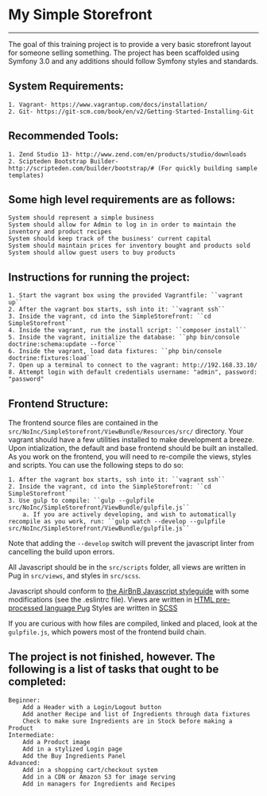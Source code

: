 # My Simple Storefront
--------------------
The goal of this training project is to provide a very basic storefront layout for someone selling something.
The project has been scaffolded using Symfony 3.0 and any additions should follow Symfony styles and standards.

## System Requirements:
	1. Vagrant- https://www.vagrantup.com/docs/installation/
	2. Git- https://git-scm.com/book/en/v2/Getting-Started-Installing-Git

## Recommended Tools:
	1. Zend Studio 13- http://www.zend.com/en/products/studio/downloads
	2. Scipteden Bootstrap Builder- http://scripteden.com/builder/bootstrap/# (For quickly building sample templates)

## Some high level requirements are as follows:
	System should represent a simple business
	System should allow for Admin to log in in order to maintain the inventory and product recipes
	System should keep track of the business' current capital
	System should maintain prices for inventory bought and products sold
	System should allow guest users to buy products

## Instructions for running the project:
	1. Start the vagrant box using the provided Vagrantfile: ``vagrant up``
	2. After the vagrant box starts, ssh into it: ``vagrant ssh``
	3. Inside the vagrant, cd into the SimpleStorefront: ``cd SimpleStorefront``
	4. Inside the vagrant, run the install script: ``composer install``
	5. Inside the vagrant, initialize the database: ``php bin/console doctrine:schema:update --force``
	6. Inside the vagrant, load data fixtures: ``php bin/console doctrine:fixtures:load``
	7. Open up a terminal to connect to the vagrant: http://192.168.33.10/
	8. Attempt login with default credentials username: "admin", password: "password"

## Frontend Structure:

The frontend source files are contained in the ``src/NoInc/SimpleStorefront/ViewBundle/Resources/src/`` directory. Your vagrant should have a few utilities installed to make development a breeze. Upon intialization, the default and base frontend should be built an installed. As you work on the frontend, you will need to re-compile the views, styles and scripts. You can use the following steps to do so:

	1. After the vagrant box starts, ssh into it: ``vagrant ssh``
	2. Inside the vagrant, cd into the SimpleStorefront: ``cd SimpleStorefront``
	3. Use gulp to compile: ``gulp --gulpfile src/NoInc/SimpleStorefront/ViewBundle/gulpfile.js``
		a. If you are actively developing, and wish to automatically recompile as you work, run: ``gulp watch --develop --gulpfile src/NoInc/SimpleStorefront/ViewBundle/gulpfile.js``

Note that adding the ``--develop`` switch will prevent the javascript linter from cancelling the build upon errors.

All Javascript should be in the ``src/scripts`` folder, all views are written in Pug in ``src/views``, and styles in ``src/scss``.

Javascript should conform to [the AirBnB Javascript styleguide](https://github.com/airbnb/javascript) with some modifications (see the .eslintrc file).
Views are written in [HTML pre-processed language Pug](https://pugjs.org/language/attributes.html)
Styles are written in [SCSS](http://sass-lang.com/documentation/file.SCSS_FOR_SASS_USERS.html)

If you are curious with how files are compiled, linked and placed, look at the ``gulpfile.js``, which powers most of the frontend build chain.

## The project is not finished, however.  The following is a list of tasks that ought to be completed:
	Beginner:
		Add a Header with a Login/Logout button
		Add another Recipe and list of Ingredients through data fixtures
		Check to make sure Ingredients are in Stock before making a Product
	Intermediate:
		Add a Product image
		Add in a stylized Login page
		Add the Buy Ingredients Panel
	Advanced:
		Add in a shopping cart/checkout system
		Add in a CDN or Amazon S3 for image serving
		Add in managers for Ingredients and Recipes
